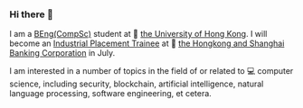 ### Hi there :wave:

I am a [BEng(CompSc)](https://www.cs.hku.hk/programmes/beng-compsc/programme-structure) student at :school: [the University of Hong Kong](https://hku.hk). I will become an [Industrial Placement Trainee](https://www.hsbc.com/careers/students-and-graduates/student-opportunities/hong-kong-industrial-placement) at :bank: [the Hongkong and Shanghai Banking Corporation](https://www.hsbc.com/) in July. 

I am interested in a number of topics in the field of or related to :computer: computer science, including security, blockchain, artificial intelligence, natural language processing, software engineering, et cetera.
